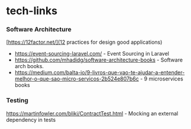 # tech-links

### Software Architecture

[https://12factor.net/](12 practices for design good applications)
-   https://event-sourcing-laravel.com/ - Event Sourcing in Laravel
-   https://github.com/mhadidg/software-architecture-books - Software arch books.
-   https://medium.com/balta-io/9-livros-que-vao-te-ajudar-a-entender-melhor-o-que-sao-micro-servicos-2b524e807b6c - 9 microservices books

### Testing
https://martinfowler.com/bliki/ContractTest.html - Mocking an external dependency in tests


